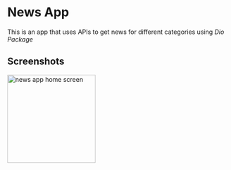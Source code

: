 # News App
This is an app that uses APIs to get news for different categories using *Dio Package* 


## Screenshots

<img src="https://github.com/mernaislam/readme_images_src/blob/main/news_app_home_img.png?raw=true" alt="news app home screen" width="200"/>
